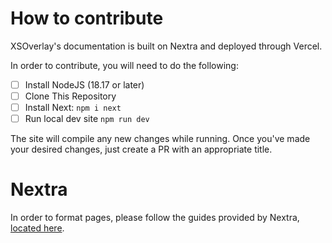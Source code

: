 # How to contribute
XSOverlay's documentation is built on Nextra and deployed through Vercel.

In order to contribute, you will need to do the following:

- [ ] Install NodeJS (18.17 or later)
- [ ] Clone This Repository
- [ ] Install Next: `npm i next`
- [ ] Run local dev site `npm run dev`

The site will compile any new changes while running. Once you've made your desired changes, just create a PR with an appropriate title.

# Nextra
In order to format pages, please follow the guides provided by Nextra, [located here](https://nextra.site/docs/guide).